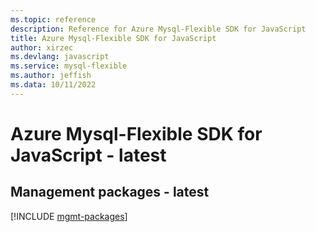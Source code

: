 ```yaml
---
ms.topic: reference
description: Reference for Azure Mysql-Flexible SDK for JavaScript
title: Azure Mysql-Flexible SDK for JavaScript
author: xirzec
ms.devlang: javascript
ms.service: mysql-flexible
ms.author: jeffish
ms.data: 10/11/2022
---
```

# Azure Mysql-Flexible SDK for JavaScript - latest

## Management packages - latest
[!INCLUDE [mgmt-packages](mysql-flexible-mgmt-index.md)]
